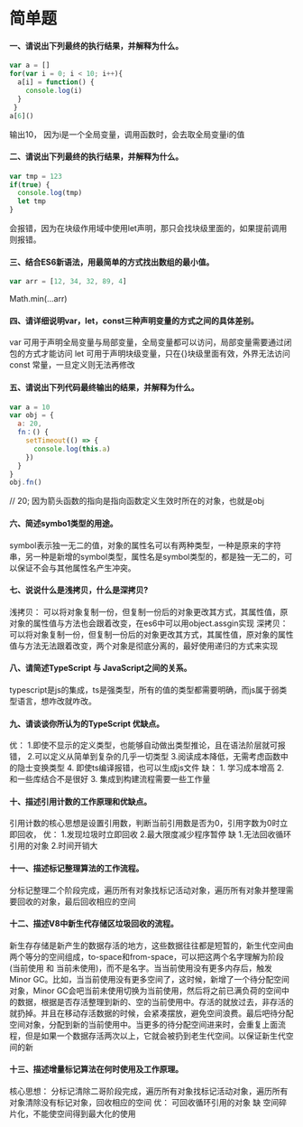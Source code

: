 # 简单题

#### 一、请说出下列最终的执行结果，并解释为什么。

```js
var a = []
for(var i = 0; i < 10; i++){
  a[i] = function() {
    console.log(i)
  }
 }
a[6]() 
```
输出10， 因为i是一个全局变量，调用函数时，会去取全局变量i的值

#### 二、请说出下列最终的执行结果，并解释为什么。

```js
var tmp = 123
if(true) {
  console.log(tmp)
  let tmp
}
```
会报错，因为在块级作用域中使用let声明，那只会找块级里面的，如果提前调用则报错。
#### 三、结合ES6新语法，用最简单的方式找出数组的最小值。

```js
var arr = [12, 34, 32, 89, 4]
```
Math.min(...arr)
#### 四、请详细说明var，let，const三种声明变量的方式之间的具体差别。
var 可用于声明全局变量与局部变量，全局变量都可以访问，局部变量需要通过闭包的方式才能访问
let 可用于声明块级变量，只在{}块级里面有效，外界无法访问
const 常量，一旦定义则无法再修改


#### 五、请说出下列代码最终输出的结果，并解释为什么。
```js
var a = 10
var obj = {
  a: 20,
  fn：() {
    setTimeout(() => {
      console.log(this.a)
    })
  }
}
obj.fn()
```
// 20;
因为箭头函数的指向是指向函数定义生效时所在的对象，也就是obj

#### 六、简述symbo1类型的用途。
  symbol表示独一无二的值，对象的属性名可以有两种类型，一种是原来的字符串，另一种是新增的symbol类型，属性名是symbol类型的，都是独一无二的，可以保证不会与其他属性名产生冲突。

#### 七、说说什么是浅拷贝，什么是深拷贝?
  浅拷贝：
    可以将对象复制一份，但复制一份后的对象更改其方式，其属性值，原对象的属性值与方法也会跟着改变，在es6中可以用object.assgin实现
  深拷贝：
  可以将对象复制一份，但复制一份后的对象更改其方式，其属性值，原对象的属性值与方法无法跟着改变，两个对象是彻底分离的，最好使用递归的方式来实现
#### 八、请简述TypeScript 与 JavaScript之间的关系。
  typescript是js的集成，ts是强类型，所有的值的类型都需要明确，而js属于弱类型语言，想咋改就咋改。

#### 九、请谈谈你所认为的TypeScript 优缺点。
  优：
    1.即使不显示的定义类型，也能够自动做出类型推论，且在语法阶层就可报错，
    2.可以定义从简单到复杂的几乎一切类型
    3.阅读成本降低，无需考虑函数中的隐士变换类型
    4. 即使ts编译报错，也可以生成js文件
  缺：
    1. 学习成本增高
    2. 和一些库结合不是很好
    3. 集成到构建流程需要一些工作量
#### 十、描述引用计数的工作原理和优缺点。
  引用计数的核心思想是设置引用数，判断当前引用数是否为0，引用字数为0时立即回收，
  优：
      1.发现垃圾时立即回收
      2.最大限度减少程序暂停
  缺
      1.无法回收循环引用的对象
      2.时间开销大

#### 十一、描述标记整理算法的工作流程。
  分标记整理二个阶段完成，遍历所有对象找标记活动对象，遍历所有对象并整理需要回收的对象，最后回收相应的空间
#### 十二、描述V8中新生代存储区垃圾回收的流程。
  新生存存储是新产生的数据存活的地方，这些数据往往都是短暂的，新生代空间由两个等分的空间组成，to-space和from-space，可以把这两个名字理解为阶段(当前使用 和 当前未使用)，而不是名字。当当前使用没有更多内存后，触发Minor GC。比如，当当前使用没有更多空间了，这时候，新增了一个待分配空间对象，Minor GC会吧当前未使用切换为当前使用，然后将之前已满负荷的空间中的数据，根据是否存活整理到新的、空的当前使用中。存活的就放过去，非存活的就扔掉。并且在移动存活数据的时候，会紧凑摆放，避免空间浪费。最后吧待分配空间对象，分配到新的当前使用中。当更多的待分配空间进来时，会重复上面流程，但是如果一个数据存活两次以上，它就会被扔到老生代空间。以保证新生代空间的新

#### 十三、描述增量标记算法在何时使用及工作原理。
   核心思想： 分标记清除二哥阶段完成，遍历所有对象找标记活动对象，遍历所有对象清除没有标记对象，回收相应的空间
            优： 可回收循环引用的对象
            缺
                空间碎片化，不能使空间得到最大化的使用